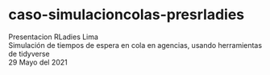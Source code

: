 # caso-simulacioncolas-presrladies
Presentacion RLadies Lima  
Simulación de tiempos de espera en cola en agencias, usando herramientas de tidyverse  
29 Mayo del 2021  
